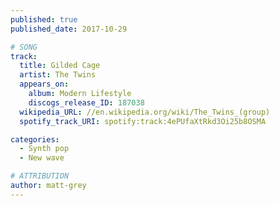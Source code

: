 ```yaml
---
published: true
published_date: 2017-10-29

# SONG
track:
  title: Gilded Cage
  artist: The Twins
  appears_on:
    album: Modern Lifestyle
    discogs_release_ID: 187038
  wikipedia_URL: //en.wikipedia.org/wiki/The_Twins_(group)
  spotify_track_URI: spotify:track:4ePUfaXtRkd3Oi25b8OSMA

categories:
  - Synth pop
  - New wave

# ATTRIBUTION
author: matt-grey
---
```

